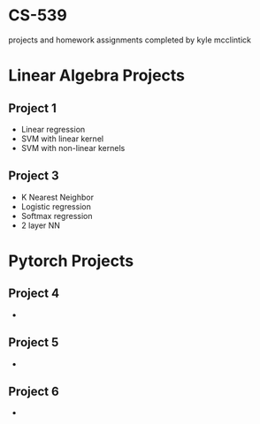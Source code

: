 # CS-539
projects and homework assignments completed by kyle mcclintick

# Linear Algebra Projects
## Project 1
- Linear regression
- SVM with linear kernel
- SVM with non-linear kernels
## Project 3
- K Nearest Neighbor
- Logistic regression
- Softmax regression
- 2 layer NN
# Pytorch Projects
## Project 4
-
## Project 5
-
## Project 6
-
